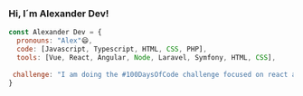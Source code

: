 ### Hi, I´m Alexander Dev! 




```js
const Alexander Dev = {
  pronouns: "Alex"😄,
  code: [Javascript, Typescript, HTML, CSS, PHP],
  tools: [Vue, React, Angular, Node, Laravel, Symfony, HTML, CSS],
  
 challenge: "I am doing the #100DaysOfCode challenge focused on react and typescript"
}
```


<!--
**AlexanderVC0123/AlexanderVC0123** is a ✨ _special_ ✨ repository because its `README.md` (this file) appears on your GitHub profile.

Here are some ideas to get you started:

- 🔭 I’m currently working on ...
- 🌱 I’m currently learning ...
- 👯 I’m looking to collaborate on ...
- 🤔 I’m looking for help with ...
- 💬 Ask me about ...
- 📫 How to reach me: ...
- 😄 Pronouns: ...
- ⚡ Fun fact: ...
-->
